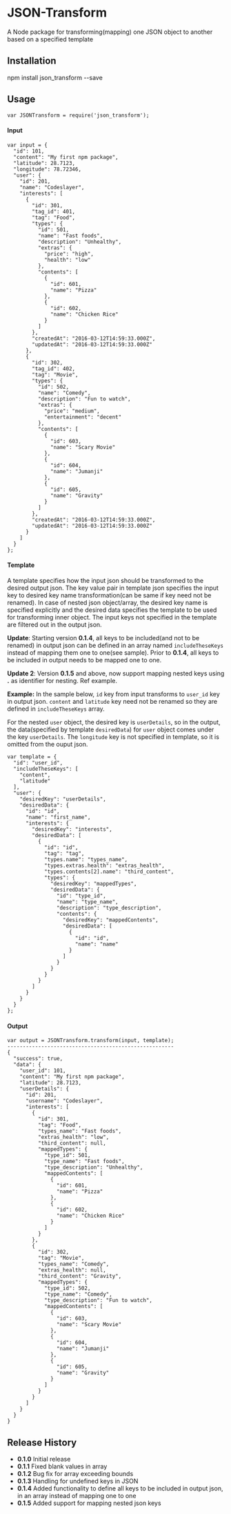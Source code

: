 JSON-Transform
=========

A Node package for transforming(mapping) one JSON object to another based on a specified template

## Installation

  npm install json_transform --save

## Usage

    var JSONTransform = require('json_transform');

#### Input
    var input = {
      "id": 101,
      "content": "My first npm package",
      "latitude": 28.7123,
      "longitude": 78.72346,
      "user": {
        "id": 201,
        "name": "Codeslayer",
        "interests": [
          {
            "id": 301,
            "tag_id": 401,
            "tag": "Food",
            "types": {
              "id": 501,
              "name": "Fast foods",
              "description": "Unhealthy",
              "extras": {
                "price": "high",
                "health": "low"
              },
              "contents": [
                {
                  "id": 601,
                  "name": "Pizza"
                },
                {
                  "id": 602,
                  "name": "Chicken Rice"
                }
              ]
            },
            "createdAt": "2016-03-12T14:59:33.000Z",
            "updatedAt": "2016-03-12T14:59:33.000Z"
          },
          {
            "id": 302,
            "tag_id": 402,
            "tag": "Movie",
            "types": {
              "id": 502,
              "name": "Comedy",
              "description": "Fun to watch",
              "extras": {
                "price": "medium",
                "entertainment": "decent"
              },
              "contents": [
                {
                  "id": 603,
                  "name": "Scary Movie"
                },
                {
                  "id": 604,
                  "name": "Jumanji"
                },
                {
                  "id": 605,
                  "name": "Gravity"
                }
              ]
            },
            "createdAt": "2016-03-12T14:59:33.000Z",
            "updatedAt": "2016-03-12T14:59:33.000Z"
          }
        ]
      }
    };

#### Template
A template specifies how the input json should be transformed to the desired output json. The key value pair in template json specifies the input key to desired key name transformation(can be same if key need not be renamed). In case of nested json object/array, the desired key name is specified explicitly and the desired data specifies the template to be used for transforming inner object. The input keys not specified in the template are filtered out in the output json. 

**Update**: Starting version **0.1.4**, all keys to be included(and not to be renamed) in output json can be defined in an array named `includeTheseKeys` instead of mapping them one to one(see sample). Prior to **0.1.4**, all keys to be included in output needs to be mapped one to one. 

**Update 2**: Version **0.1.5** and above, now support mapping nested keys using **.** as identifier for nesting. Ref example. 

**Example:** In the sample below, `id` key from input transforms to `user_id` key in output json. `content` and `latitude` key need not be renamed so they are defined in `includeTheseKeys` array.  

For the nested `user` object, the desired key is `userDetails`, so in the output, the data(specified by template `desiredData`) for `user` object comes under the key `userDetails`. The `longitude` key is not specified in template, so it is omitted from the ouput json.

    var template = {
      "id": "user_id",
      "includeTheseKeys": [
        "content",
        "latitude"
      ],
      "user": {
        "desiredKey": "userDetails",
        "desiredData": {
          "id": "id",
          "name": "first_name",
          "interests": {
            "desiredKey": "interests",
            "desiredData": [
              {
                "id": "id",
                "tag": "tag",
                "types.name": "types_name",
                "types.extras.health": "extras_health",
                "types.contents[2].name": "third_content",
                "types": {
                  "desiredKey": "mappedTypes",
                  "desiredData": {
                    "id": "type_id",
                    "name": "type_name",
                    "description": "type_description",
                    "contents": {
                      "desiredKey": "mappedContents",
                      "desiredData": [
                        {
                          "id": "id",
                          "name": "name"
                        }
                      ]
                    }
                  }
                }
              }
            ]
          }
        }
      }
    };
    
#### Output  
    
    var output = JSONTransform.transform(input, template);
    ------------------------------------------------------
    {
      "success": true,
      "data": {
        "user_id": 101,
        "content": "My first npm package",
        "latitude": 28.7123,
        "userDetails": {
          "id": 201,
          "username": "Codeslayer",
          "interests": [
            {
              "id": 301,
              "tag": "Food",
              "types_name": "Fast foods",
              "extras_health": "low",
              "third_content": null,
              "mappedTypes": {
                "type_id": 501,
                "type_name": "Fast foods",
                "type_description": "Unhealthy",
                "mappedContents": [
                  {
                    "id": 601,
                    "name": "Pizza"
                  },
                  {
                    "id": 602,
                    "name": "Chicken Rice"
                  }
                ]
              }
            },
            {
              "id": 302,
              "tag": "Movie",
              "types_name": "Comedy",
              "extras_health": null,
              "third_content": "Gravity",
              "mappedTypes": {
                "type_id": 502,
                "type_name": "Comedy",
                "type_description": "Fun to watch",
                "mappedContents": [
                  {
                    "id": 603,
                    "name": "Scary Movie"
                  },
                  {
                    "id": 604,
                    "name": "Jumanji"
                  },
                  {
                    "id": 605,
                    "name": "Gravity"
                  }
                ]
              }
            }
          ]
        }
      }
    }

## Release History

* **0.1.0** Initial release
* **0.1.1** Fixed blank values in array
* **0.1.2** Bug fix for array exceeding bounds
* **0.1.3** Handling for undefined keys in JSON
* **0.1.4** Added functionality to define all keys to be included in output json, in an array instead of mapping one to one
* **0.1.5** Added support for mapping nested json keys